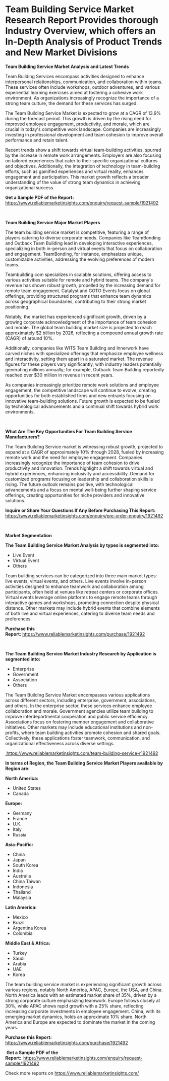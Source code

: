 <p><h1>Team Building Service Market Research Report Provides thorough Industry Overview, which offers an In-Depth Analysis of Product Trends and New Market Divisions</h1></p><p><strong>Team Building Service Market Analysis and Latest Trends</strong></p>
<p><p>Team Building Services encompass activities designed to enhance interpersonal relationships, communication, and collaboration within teams. These services often include workshops, outdoor adventures, and various experiential learning exercises aimed at fostering a cohesive work environment. As organizations increasingly recognize the importance of a strong team culture, the demand for these services has surged.</p><p>The Team Building Service Market is expected to grow at a CAGR of 13.9% during the forecast period. This growth is driven by the rising need for improved employee engagement, productivity, and morale, which are crucial in today's competitive work landscape. Companies are increasingly investing in professional development and team cohesion to improve overall performance and retain talent.</p><p>Recent trends show a shift towards virtual team-building activities, spurred by the increase in remote work arrangements. Employers are also focusing on tailored experiences that cater to their specific organizational cultures and objectives. Additionally, the integration of technology in team-building efforts, such as gamified experiences and virtual reality, enhances engagement and participation. This market growth reflects a broader understanding of the value of strong team dynamics in achieving organizational success.</p></p>
<p><strong>Get a Sample PDF of the Report:&nbsp;</strong> <a href="https://www.reliablemarketinsights.com/enquiry/request-sample/1921492?utm_campaign=2532&utm_medium=2&utm_source=Github&utm_content=ia&utm_term=10032025&utm_id=team-building-service">https://www.reliablemarketinsights.com/enquiry/request-sample/1921492</a></p>
<p>&nbsp;</p>
<p><strong>Team Building Service Major Market Players</strong></p>
<p><p>The team building service market is competitive, featuring a range of players catering to diverse corporate needs. Companies like TeamBonding and Outback Team Building lead in developing interactive experiences, specializing in both in-person and virtual events that focus on collaboration and engagement. TeamBonding, for instance, emphasizes unique, customizable activities, addressing the evolving preferences of modern teams.</p><p>Teambuilding.com specializes in scalable solutions, offering access to various activities suitable for remote and hybrid teams. The company's revenue has shown robust growth, propelled by the increasing demand for remote team engagement. Catalyst and GOTO Events focus on global offerings, providing structured programs that enhance team dynamics across geographical boundaries, contributing to their strong market positioning.</p><p>Notably, the market has experienced significant growth, driven by a growing corporate acknowledgment of the importance of team cohesion and morale. The global team building market size is projected to reach approximately $2 billion by 2026, reflecting a compound annual growth rate (CAGR) of around 10%.</p><p>Additionally, companies like WITS Team Building and Innerwork have carved niches with specialized offerings that emphasize employee wellness and interactivity, setting them apart in a saturated market. The revenue figures for these players vary significantly, with industry leaders potentially generating millions annually; for example, Outback Team Building reportedly reached over $30 million in revenue in recent years.</p><p>As companies increasingly prioritize remote work solutions and employee engagement, the competitive landscape will continue to evolve, creating opportunities for both established firms and new entrants focusing on innovative team-building solutions. Future growth is expected to be fueled by technological advancements and a continual shift towards hybrid work environments.</p></p>
<p>&nbsp;</p>
<p><strong>What Are The Key Opportunities For Team Building Service Manufacturers?</strong></p>
<p><p>The Team Building Service market is witnessing robust growth, projected to expand at a CAGR of approximately 10% through 2028, fueled by increasing remote work and the need for employee engagement. Companies increasingly recognize the importance of team cohesion to drive productivity and innovation. Trends highlight a shift towards virtual and hybrid experiences, enhancing inclusivity and accessibility. Demand for customized programs focusing on leadership and collaboration skills is rising. The future outlook remains positive, with technological advancements and a focus on mental well-being further shaping service offerings, creating opportunities for niche providers and innovative solutions.</p></p>
<p><strong>Inquire or Share Your Questions If Any Before Purchasing This Report:</strong> <a href="https://www.reliablemarketinsights.com/enquiry/pre-order-enquiry/1921492?utm_campaign=2532&utm_medium=2&utm_source=Github&utm_content=ia&utm_term=10032025&utm_id=team-building-service">https://www.reliablemarketinsights.com/enquiry/pre-order-enquiry/1921492</a></p>
<p>&nbsp;</p>
<p><strong>Market Segmentation</strong></p>
<p><strong>The Team Building Service Market Analysis by types is segmented into:</strong></p>
<p><ul><li>Live Event</li><li>Virtual Event</li><li>Others</li></ul></p>
<p><p>Team building services can be categorized into three main market types: live events, virtual events, and others. Live events involve in-person activities designed to enhance teamwork and collaboration among participants, often held at venues like retreat centers or corporate offices. Virtual events leverage online platforms to engage remote teams through interactive games and workshops, promoting connection despite physical distance. Other markets may include hybrid events that combine elements of both live and virtual experiences, catering to diverse team needs and preferences.</p></p>
<p><strong>Purchase this Report:&nbsp;</strong><a href="https://www.reliablemarketinsights.com/purchase/1921492?utm_campaign=2532&utm_medium=2&utm_source=Github&utm_content=ia&utm_term=10032025&utm_id=team-building-service">https://www.reliablemarketinsights.com/purchase/1921492</a></p>
<p>&nbsp;</p>
<p><strong>The Team Building Service Market Industry Research by Application is segmented into:</strong></p>
<p><ul><li>Enterprise</li><li>Government</li><li>Association</li><li>Others</li></ul></p>
<p><p>The Team Building Service Market encompasses various applications across different sectors, including enterprise, government, associations, and others. In the enterprise sector, these services enhance employee collaboration and morale. Government agencies utilize team building to improve interdepartmental cooperation and public service efficiency. Associations focus on fostering member engagement and collaborative initiatives. Other markets may include educational institutions and non-profits, where team building activities promote cohesion and shared goals. Collectively, these applications foster teamwork, communication, and organizational effectiveness across diverse settings.</p></p>
<p><a href="https://www.reliablemarketinsights.com/team-building-service-r1921492?utm_campaign=2532&utm_medium=2&utm_source=Github&utm_content=ia&utm_term=10032025&utm_id=team-building-service">&nbsp;https://www.reliablemarketinsights.com/team-building-service-r1921492</a></p>
<p><strong>In terms of Region, the Team Building Service Market Players available by Region are:</strong></p>
<p>
    <p> <strong> North America: </strong>
        <ul>
            <li>United States</li>
            <li>Canada</li>
        </ul>
        </p> 
    <p> <strong> Europe: </strong>
        <ul>
            <li>Germany</li>
            <li>France</li>
            <li>U.K.</li>
            <li>Italy</li>
            <li>Russia</li>
        </ul>
        </p> 
    <p> <strong> Asia-Pacific: </strong>
        <ul>
            <li>China</li>
            <li>Japan</li>
            <li>South Korea</li>
            <li>India</li>
            <li>Australia</li>
            <li>China Taiwan</li>
            <li>Indonesia</li>
            <li>Thailand</li>
            <li>Malaysia</li>
        </ul>
        </p> 
    <p> <strong> Latin America: </strong>
        <ul>
            <li>Mexico</li>
            <li>Brazil</li>
            <li>Argentina Korea</li>
            <li>Colombia</li>
        </ul>
        </p> 
    <p> <strong> Middle East & Africa: </strong>
        <ul>
            <li>Turkey</li>
            <li>Saudi</li>
            <li>Arabia</li>
            <li>UAE</li>
            <li>Korea</li>
        </ul>
    </p>
    </p>
<p><p>The team building service market is experiencing significant growth across various regions, notably North America, APAC, Europe, the USA, and China. North America leads with an estimated market share of 35%, driven by a strong corporate culture emphasizing teamwork. Europe follows closely at 30%, while APAC shows rapid growth with a 25% share, reflecting increasing corporate investments in employee engagement. China, with its emerging market dynamics, holds an approximate 10% share. North America and Europe are expected to dominate the market in the coming years.</p></p>
<p><strong>Purchase this Report: </strong><a href="https://www.reliablemarketinsights.com/purchase/1921492?utm_campaign=2532&utm_medium=2&utm_source=Github&utm_content=ia&utm_term=10032025&utm_id=team-building-service">https://www.reliablemarketinsights.com/purchase/1921492</a></p>
<p>&nbsp;<strong>Get a Sample PDF of the Report:&nbsp;&nbsp;</strong><a href="https://www.reliablemarketinsights.com/enquiry/request-sample/1921492?utm_campaign=2532&utm_medium=2&utm_source=Github&utm_content=ia&utm_term=10032025&utm_id=team-building-service">https://www.reliablemarketinsights.com/enquiry/request-sample/1921492</a></p>
<p><strong></strong></p>
<p>Check more reports on <a href="https://www.reliablemarketinsights.com/?utm_campaign=2532&utm_medium=2&utm_source=Github&utm_content=ia&utm_term=10032025&utm_id=team-building-service">https://www.reliablemarketinsights.com/</a></p>